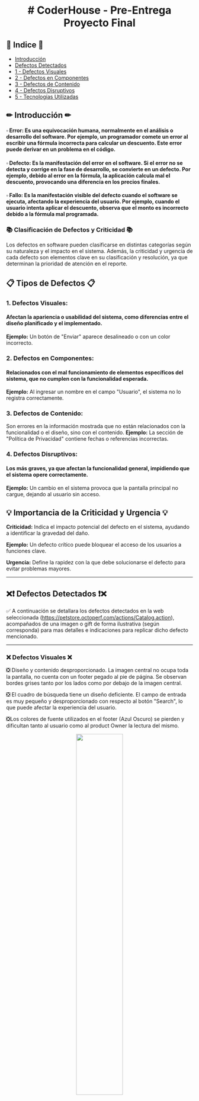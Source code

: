 <div align="center">
  <h1 align="center">  # CoderHouse - Pre-Entrega Proyecto Final </h1> <a name="inicio"></a>
</div>


## 📃 Indice 📃
* [Introducción](#inicio)
* [ Defectos Detectados ](#defectos_detec)
* [1 - Defectos Visuales](#defecto_vis)
* [2 - Defectos en Componentes](#defecto_comp)
* [3 - Defectos de Contenido](#defecto_cont)
* [4 - Defectos Disruptivos](#defecto_dis)
* [5 - Tecnologías Utilizadas](#tecnologias)



## ✏ Introducción ✏ <a name="inicio"></a>

#### ▫ **Error:** Es una equivocación humana, normalmente en el análisis o desarrollo del software. Por ejemplo, un programador comete un error al escribir una fórmula incorrecta para calcular un descuento. Este error puede derivar en un problema en el código.
#### ▫ **Defecto:** Es la manifestación del error en el software. Si el error no se detecta y corrige en la fase de desarrollo, se convierte en un defecto. Por ejemplo, debido al error en la fórmula, la aplicación calcula mal el descuento, provocando una diferencia en los precios finales.
#### ▫ **Fallo:** Es la manifestación visible del defecto cuando el software se ejecuta, afectando la experiencia del usuario. Por ejemplo, cuando el usuario intenta aplicar el descuento, observa que el monto es incorrecto debido a la fórmula mal programada.

  ### 📚 Clasificación de Defectos y Criticidad 📚
Los defectos en software pueden clasificarse en distintas categorías según su naturaleza y el impacto en el sistema. Además, la criticidad y urgencia de cada defecto son elementos clave en su clasificación y resolución, ya que determinan la prioridad de atención en el reporte.

## 📋 Tipos de Defectos 📋
  ### 1. Defectos Visuales:

#### Afectan la apariencia o usabilidad del sistema, como diferencias entre el diseño planificado y el implementado.
**Ejemplo:** Un botón de "Enviar" aparece desalineado o con un color incorrecto.

  ### 2. Defectos en Componentes:

#### Relacionados con el mal funcionamiento de elementos específicos del sistema, que no cumplen con la funcionalidad esperada.
**Ejemplo:** Al ingresar un nombre en el campo "Usuario", el sistema no lo registra correctamente.

  ### 3. Defectos de Contenido:

Son errores en la información mostrada que no están relacionados con la funcionalidad o el diseño, sino con el contenido.
**Ejemplo:** La sección de "Política de Privacidad" contiene fechas o referencias incorrectas.

  ### 4. Defectos Disruptivos:

#### Los más graves, ya que afectan la funcionalidad general, impidiendo que el sistema opere correctamente.
**Ejemplo:** Un cambio en el sistema provoca que la pantalla principal no cargue, dejando al usuario sin acceso.
## 💡 Importancia de la Criticidad y Urgencia 💡
**Criticidad:** Indica el impacto potencial del defecto en el sistema, ayudando a identificar la gravedad del daño.

**Ejemplo:** Un defecto crítico puede bloquear el acceso de los usuarios a funciones clave.

**Urgencia:** Define la rapidez con la que debe solucionarse el defecto para evitar problemas mayores.

---

## ❌❗ Defectos Detectados ❗❌   <a name="defectos_detec"></a>

  ✅ A continuación se detallara los defectos detectados en la web seleccionada (https://petstore.octoperf.com/actions/Catalog.action), acompañados de una imagen o gift de forma ilustrativa (según corresponda) para mas detalles e indicaciones para replicar dicho defecto mencionado.

---

### ❌ Defectos Visuales ❌   <a name="defecto_vis"></a>
  ❎ Diseño y contenido desproporcionado. La imagen central no ocupa toda la pantalla, no cuenta con un footer pegado al pie de página. Se observan bordes grises tanto por los lados como por debajo de la imagen central.
  
  ❎ El cuadro de búsqueda tiene un diseño deficiente. El campo de entrada es muy pequeño y desproporcionado con respecto al botón "Search", lo que puede afectar la experiencia del usuario.

  ❎Los colores de fuente utilizados en el footer (Azul Oscuro) se pierden y dificultan tanto al usuario como al product Owner la lectura del mismo.

<p align="center"><img src="https://github.com/user-attachments/assets/d09da927-2f6f-49de-ac20-87778294f89b" width="50%"/></p>

---


---

### ❌ Defectos en Contenido ❌   <a name="defecto_cont"></a>
  ❎ La frase en la barra azul "Elevate you load-testing with OctoPerf!" tiene un error gramatical en inglés. Debería decir "Elevate your load-testing with OctoPerf!.
  
  ❎ Las imagenes utilizadas en las descripciones de perros no coincide con la raza que se ha seleccionado.

  
  <p align="center"><img src="https://github.com/user-attachments/assets/cf9c92e5-cfa6-4515-8914-89679ba70e41" width="50%"/></p>
  <p align="center"><img src="https://github.com/user-attachments/assets/8c13dc08-4341-4285-a977-38a39690ee19" width="50%"/></p>
  <p align="center"><img src="https://github.com/user-attachments/assets/25735aa6-6e5f-4376-8fce-78abf3f88890" width="50%"/></p>



---

## Tecnologías Utilizadas 🛠️  <a name="tecnologias"></a>

  <img src="{[BadgeURLHere](https://img.shields.io/badge/Microsoft_Excel-217346?style=for-the-badge&logo=microsoft-excel&logoColor=white
)}" />
  <img src="{[BadgeURLHere](https://img.shields.io/badge/ChatGPT-74aa9c?style=for-the-badge&logo=openai&logoColor=white
)}" />
  <img src="{https://img.shields.io/badge/GitHub-100000?style=for-the-badge&logo=github&logoColor=white}" />
  <img src="{https://img.shields.io/badge/Microsoft_Word-2B579A?style=for-the-badge&logo=microsoft-word&logoColor=white
}" />
  <img src="{https://img.shields.io/badge/Discord-5865F2?style=for-the-badge&logo=discord&logoColor=white
}" />
  <img src="{(https://img.shields.io/badge/Zoom-2D8CFF?style=for-the-badge&logo=zoom&logoColor=white
)}" />
  


-----

